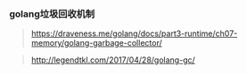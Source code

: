 ### golang垃圾回收机制

> https://draveness.me/golang/docs/part3-runtime/ch07-memory/golang-garbage-collector/

> http://legendtkl.com/2017/04/28/golang-gc/

